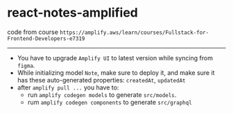 # react-notes-amplified

code from course `https://amplify.aws/learn/courses/Fullstack-for-Frontend-Developers-e7319`

--------------

- You have to upgrade `Amplify UI` to latest version while syncing from `figma`.
- While initializing model `Note`, make sure to deploy it, and make sure it has these auto-generated properties: `createdAt`, `updatedAt` 
- after `amplify pull ...` you have to:
  * run `amplify codegen models` to generate `src/models`.
  * rum `amplify codegen components` to generate `src/graphql`

